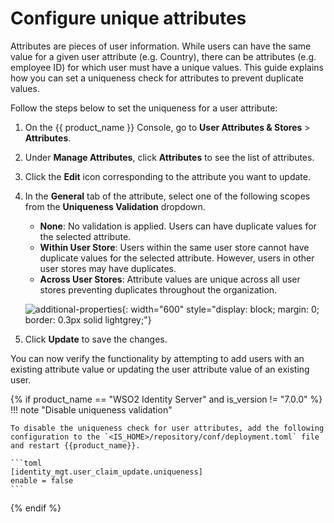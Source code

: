 # Configure unique attributes

Attributes are pieces of user information. While users can have the same value for a given user attribute (e.g. Country), there can be attributes (e.g. employee ID) for which user must have a unique values. This guide explains how you can set a uniqueness check for attributes to prevent duplicate values.

Follow the steps below to set the uniqueness for a user attribute:

1. On the {{ product_name }} Console, go to **User Attributes & Stores** > **Attributes**.
2. Under **Manage Attributes**, click **Attributes** to see the list of attributes.
3. Click the **Edit** icon corresponding to the attribute you want to update.
4. In the **General** tab of the attribute, select one of the following scopes from the **Uniqueness Validation** dropdown. 

    - **None**: No validation is applied. Users can have duplicate values for the selected attribute.
    - **Within User Store**: Users within the same user store cannot have duplicate values for the selected attribute. However, users in other user stores may have duplicates.
    - **Across User Stores**: Attribute values are unique across all user stores preventing duplicates throughout the organization.

    ![additional-properties]({{base_path}}/assets/img/guides/users/configure-attribute-uniqueness-validation.png){: width="600" style="display: block; margin: 0; border: 0.3px solid lightgrey;"}

5. Click **Update** to save the changes.

You can now verify the functionality by attempting to add users with an existing attribute value or updating the user attribute value of an existing user.

{% if product_name == "WSO2 Identity Server" and is_version != "7.0.0" %}
!!! note "Disable uniqueness validation"

    To disable the uniqueness check for user attributes, add the following configuration to the `<IS_HOME>/repository/conf/deployment.toml` file and restart {{product_name}}.

    ```toml
    [identity_mgt.user_claim_update.uniqueness]
    enable = false
    ```
{% endif %}